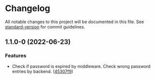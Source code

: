 # Changelog

All notable changes to this project will be documented in this file. See [standard-version](https://github.com/conventional-changelog/standard-version) for commit guidelines.

## 1.1.0-0 (2022-06-23)


### Features

* Check if password is expired by middleware. Check wrong password entries by backend. ([45307f9](https://github.com/windschatten-it/django-password-expiration/commit/45307f99d858d3abe079b1fcbd143728dafaa5a7))

